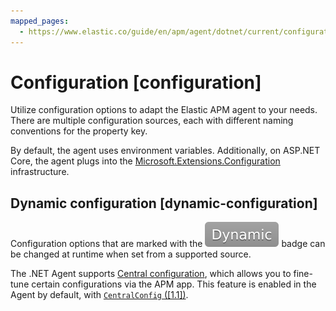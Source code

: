 ```yaml
---
mapped_pages:
  - https://www.elastic.co/guide/en/apm/agent/dotnet/current/configuration.html
---
```


# Configuration [configuration]

Utilize configuration options to adapt the Elastic APM agent to your needs. There are multiple configuration sources, each with different naming conventions for the property key.

By default, the agent uses environment variables. Additionally, on ASP.NET Core, the agent plugs into the [Microsoft.Extensions.Configuration](https://learn.microsoft.com/aspnet/core/fundamentals/configuration) infrastructure.


## Dynamic configuration [dynamic-configuration]

Configuration options that are marked with the ![dynamic config](../images/dynamic-config.svg "") badge can be changed at runtime when set from a supported source.

The .NET Agent supports [Central configuration](docs-content://solutions/observability/apps/apm-agent-central-configuration.md), which allows you to fine-tune certain configurations via the APM app. This feature is enabled in the Agent by default, with [`CentralConfig` ([1.1])](/reference/config-core.md#config-central-config).












